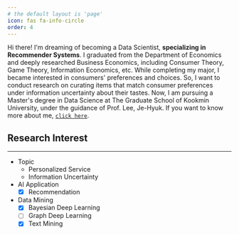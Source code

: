 ```yaml
---
# the default layout is 'page'
icon: fas fa-info-circle
order: 4
---
```


Hi there! I'm dreaming of becoming a Data Scientist, **specializing in Recommender Systems**. I graduated from the Department of Economics and deeply researched Business Economics, including Consumer Theory, Game Theory, Information Economics, etc. While completing my major, I became interested in consumers' preferences and choices. So, I want to conduct research on curating items that match consumer preferences under information uncertainty about their tastes. Now, I am pursuing a Master's degree in Data Science at The Graduate School of Kookmin University, under the guidance of Prof. Lee, Je-Hyuk. If you want to know more about me, [`click here`](https://sites.google.com/view/jay727/home).

## Research Interest
------

- Topic
    - Personalized Service
    - Information Uncertainty
- AI Application
    - [x] Recommendation
- Data Mining
    - [x] Bayesian Deep Learning
    - [ ] Graph Deep Learning
    - [x] Text Mining